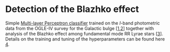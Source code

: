 # Detection of the Blazhko effect

Simple [Multi-layer Perceptron classifier](https://scikit-learn.org/stable/modules/generated/sklearn.neural_network.MLPClassifier.html "MLP sklearn") trained on the *I*-band photometric data from the OGLE-IV survey for the Galactic bulge [[1](https://ui.adsabs.harvard.edu/abs/2019AcA....69..321S/abstract "Cite"),[2](https://ui.adsabs.harvard.edu/abs/2014AcA....64..177S/abstract "Cite")] together with analysis of the Blazhko effect among fundamental mode RR Lyrae stars [[3](https://ui.adsabs.harvard.edu/abs/2017MNRAS.466.2602P/abstract "Cite")]. Details on the training and tuning of the hyperparameters can be found here [4](https://ui.adsabs.harvard.edu/abs/2019MNRAS.484.4833P/abstract "Cite").













